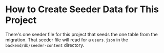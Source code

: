 # How to Create Seeder Data for This Project

There's one seeder file for this project that seeds the one table from the
migration. That seeder file will read for a `users.json` in the
`backend/db/seeder-content` directory.
